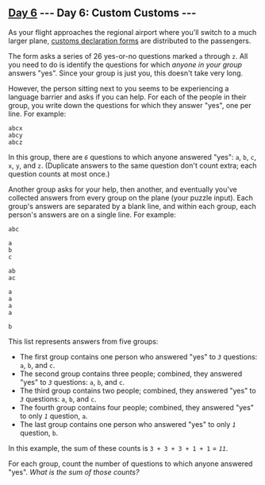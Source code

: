 [Day 6](https://adventofcode.com/2020/day/6) 
 \--- Day 6: Custom Customs ---
----------

As your flight approaches the regional airport where you'll switch to a much larger plane, [customs declaration forms](https://en.wikipedia.org/wiki/Customs_declaration) are distributed to the passengers.

The form asks a series of 26 yes-or-no questions marked `a` through `z`. All you need to do is identify the questions for which *anyone in your group* answers "yes". Since your group is just you, this doesn't take very long.

However, the person sitting next to you seems to be experiencing a language barrier and asks if you can help. For each of the people in their group, you write down the questions for which they answer "yes", one per line. For example:

```
abcx
abcy
abcz

```

In this group, there are *`6`* questions to which anyone answered "yes": `a`, `b`, `c`, `x`, `y`, and `z`. (Duplicate answers to the same question don't count extra; each question counts at most once.)

Another group asks for your help, then another, and eventually you've collected answers from every group on the plane (your puzzle input). Each group's answers are separated by a blank line, and within each group, each person's answers are on a single line. For example:

```
abc

a
b
c

ab
ac

a
a
a
a

b

```

This list represents answers from five groups:

* The first group contains one person who answered "yes" to *`3`* questions: `a`, `b`, and `c`.
* The second group contains three people; combined, they answered "yes" to *`3`* questions: `a`, `b`, and `c`.
* The third group contains two people; combined, they answered "yes" to *`3`* questions: `a`, `b`, and `c`.
* The fourth group contains four people; combined, they answered "yes" to only *`1`* question, `a`.
* The last group contains one person who answered "yes" to only *`1`* question, `b`.

In this example, the sum of these counts is `3 + 3 + 3 + 1 + 1` = *`11`*.

For each group, count the number of questions to which anyone answered "yes". *What is the sum of those counts?*